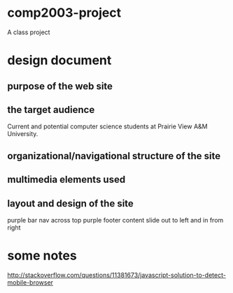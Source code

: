 comp2003-project
================

A class project




design document
===============
 
purpose of the web site
-----------------------


the target audience
-------------------
Current and potential computer science students at Prairie View A&M University.

organizational/navigational structure of the site
-------------------------------------------------


multimedia elements used
------------------------


layout and design of the site
-----------------------------
purple bar nav across top
purple footer
content slide out to left and in from right


some notes
==========
http://stackoverflow.com/questions/11381673/javascript-solution-to-detect-mobile-browser
